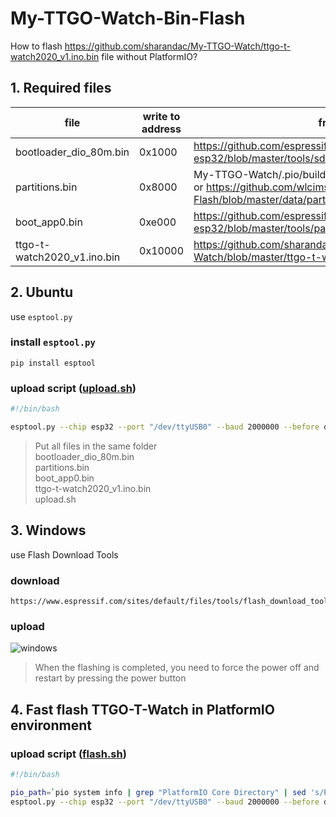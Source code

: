 # My-TTGO-Watch-Bin-Flash

How to flash https://github.com/sharandac/My-TTGO-Watch/ttgo-t-watch2020_v1.ino.bin file without PlatformIO?


## 1. Required files

file|write to address|from
---|---|---
bootloader_dio_80m.bin|0x1000|https://github.com/espressif/arduino-esp32/blob/master/tools/sdk/bin/bootloader_dio_80m.bin
partitions.bin|0x8000|My-TTGO-Watch/.pio/build/ttgo-t-watch/partitions.bin or https://github.com/wlcims/My-TTGO-Watch-Bin-Flash/blob/master/data/partitions.bin
boot_app0.bin|0xe000|https://github.com/espressif/arduino-esp32/blob/master/tools/partitions/boot_app0.bin
ttgo-t-watch2020_v1.ino.bin|0x10000|https://github.com/sharandac/My-TTGO-Watch/blob/master/ttgo-t-watch2020_v1.ino.bin


## 2. Ubuntu

use `esptool.py`

### install `esptool.py`
```
pip install esptool
```

### upload script ([upload.sh](upload.sh))
```bash
#!/bin/bash

esptool.py --chip esp32 --port "/dev/ttyUSB0" --baud 2000000 --before default_reset --after hard_reset write_flash -z --flash_mode dio --flash_freq 80m --flash_size detect 0x1000 bootloader_dio_80m.bin 0x8000 partitions.bin 0xe000 boot_app0.bin 0x10000 ttgo-t-watch2020_v1.ino.bin
```
> Put all files in the same folder   
> bootloader_dio_80m.bin  
> partitions.bin  
> boot_app0.bin  
> ttgo-t-watch2020_v1.ino.bin  
> upload.sh

## 3. Windows

use Flash Download Tools

### download
```
https://www.espressif.com/sites/default/files/tools/flash_download_tool_v3.8.5_1.zip
```

### upload 
![windows](https://raw.githubusercontent.com/wlcims/My-TTGO-Watch-Bin-Flash/master/images/Windows10.PNG)
> When the flashing is completed, you need to force the power off and restart by pressing the power button


## 4. Fast flash TTGO-T-Watch in PlatformIO environment


### upload script ([flash.sh](flash.sh))
```bash
#!/bin/bash

pio_path=`pio system info | grep "PlatformIO Core Directory" | sed 's/PlatformIO Core Directory\s*//'`
esptool.py --chip esp32 --port "/dev/ttyUSB0" --baud 2000000 --before default_reset --after hard_reset write_flash -z --flash_mode dio --flash_freq 80m --flash_size detect 0x1000 ${pio_path}/packages/framework-arduinoespressif32/tools/sdk/bin/bootloader_dio_80m.bin 0x8000 .pio/build/ttgo-t-watch/partitions.bin 0xe000 ${pio_path}/packages/framework-arduinoespressif32/tools/partitions/boot_app0.bin 0x10000 .pio/build/ttgo-t-watch/firmware.bin
```